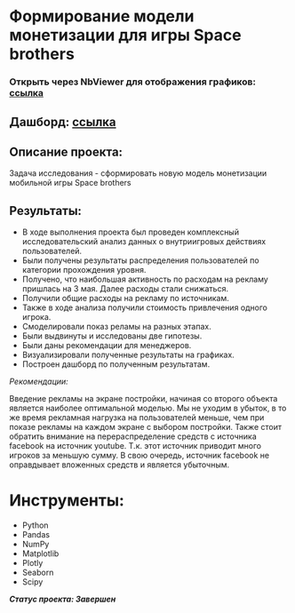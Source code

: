 # Формирование модели монетизации для игры Space brothers

### Открыть через NbViewer для отображения графиков: [ссылка](https://nbviewer.org/github/Vorosh/Data_Analyst_YP/blob/main/Game_monetization_model/Game_monetization__git.ipynb)

## Дашборд: [ссылка](https://public.tableau.com/app/profile/alexander4727/viz/GameanalysisSpaceBrothers/Dashboard1?publish=yes)

## Описание проекта:
Задача исследования - сформировать новую модель монетизации мобильной игры Space brothers

## Результаты:
- В ходе выполнения проекта был проведен комплексный исследовательский анализ данных о внутриигровых действиях пользователей. 
- Были получены результаты распределения пользователей по категории прохождения уровня.
- Получено, что наибольшая активность по расходам на рекламу пришлась на 3 мая. Далее расходы стали снижаться.
- Получили общие расходы на рекламу по источникам.
- Также в ходе анализа получили стоимость привлечения одного игрока.
- Смоделировали показ реламы на разных этапах.
- Были выдвинуты и исследованы две гипотезы.
- Были даны рекомендации для менеджеров.
- Визуализировали полученные результаты на графиках.
- Построен дашборд по полученным результатам.

*Рекомендации:*

Введение рекламы на экране постройки, начиная со второго объекта является наиболее оптимальной моделью. Мы не уходим в убыток, в то же время рекламная нагрузка на пользователей меньше, чем при показе рекламы на каждом экране с выбором постройки.
Также стоит обратить внимание на перераспределение средств с источника facebook на источник youtube. Т.к. этот источник приводит много игроков за меньшую сумму. В свою очередь, источник facebook не оправдывает вложенных средств и является убыточным.

# Инструменты:

- Python
- Pandas
- NumPy
- Matplotlib
- Plotly
- Seaborn
- Scipy

***Статус проекта: Завершен***
